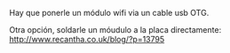 Hay que ponerle un módulo wifi via un cable usb OTG.

Otra opción, soldarle un móudulo a la placa directamente: http://www.recantha.co.uk/blog/?p=13795
